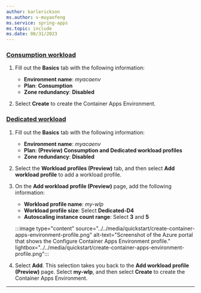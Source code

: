```yaml
---
author: karlerickson
ms.author: v-muyaofeng
ms.service: spring-apps
ms.topic: include
ms.date: 08/31/2023
---
```


<!-- 
For clarity of structure, a separate markdown file is used to describe how to create container apps environment.

[!INCLUDE [prepare-container-apps-environment](prepare-container-apps-environment.md)]

-->

### [Consumption workload](#tab/Consumption-workload)

1. Fill out the **Basics** tab with the following information:

   - **Environment name**: *myacaenv*
   - **Plan**: **Consumption**
   - **Zone redundancy**: **Disabled**

1. Select **Create** to create the Container Apps Environment.

### [Dedicated workload](#tab/Dedicated-workload)

1. Fill out the **Basics** tab with the following information:

   - **Environment name**: *myacaenv*
   - **Plan**: **(Preview) Consumption and Dedicated workload profiles**
   - **Zone redundancy**: **Disabled**

1. Select the **Workload profiles (Preview)** tab, and then select **Add workload profile** to add a workload profile.

1. On the **Add workload profile (Preview)** page, add the following information:

   - **Workload profile name**: *my-wlp*
   - **Workload profile size**: Select **Dedicated-D4**
   - **Autoscaling instance count range**: Select **3** and **5**

   :::image type="content" source="../../media/quickstart/create-container-apps-environment-profile.png" alt-text="Screenshot of the Azure portal that shows the Configure Container Apps Environment profile." lightbox="../../media/quickstart/create-container-apps-environment-profile.png":::

1. Select **Add**. This selection takes you back to the **Add workload profile (Preview)** page. Select **my-wlp**, and then select **Create** to create the Container Apps Environment.

---
